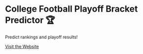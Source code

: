 # College Football Playoff Bracket Predictor 🏆
Predict rankings and playoff results!

[Visit the Website](cfpbracket.peytonjpope.com)

